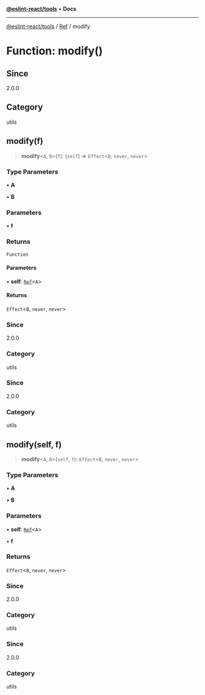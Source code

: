 [**@eslint-react/tools**](../../../README.md) • **Docs**

***

[@eslint-react/tools](../../../README.md) / [Ref](../README.md) / modify

# Function: modify()

## Since

2.0.0

## Category

utils

## modify(f)

> **modify**\<`A`, `B`\>(`f`): (`self`) => `Effect`\<`B`, `never`, `never`\>

### Type Parameters

• **A**

• **B**

### Parameters

• **f**

### Returns

`Function`

#### Parameters

• **self**: [`Ref`](../interfaces/Ref.md)\<`A`\>

#### Returns

`Effect`\<`B`, `never`, `never`\>

### Since

2.0.0

### Category

utils

### Since

2.0.0

### Category

utils

## modify(self, f)

> **modify**\<`A`, `B`\>(`self`, `f`): `Effect`\<`B`, `never`, `never`\>

### Type Parameters

• **A**

• **B**

### Parameters

• **self**: [`Ref`](../interfaces/Ref.md)\<`A`\>

• **f**

### Returns

`Effect`\<`B`, `never`, `never`\>

### Since

2.0.0

### Category

utils

### Since

2.0.0

### Category

utils
